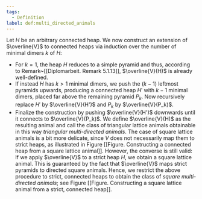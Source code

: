 ```yaml
---
tags:
  - Definition
label: def:multi_directed_animals
---
```

Let $H$ be an arbitrary connected heap. We now construct an extension of $\overline{V}$ to connected heaps via induction over the number of minimal dimers $k$ of $H$:
- For $k = 1$, the heap $H$ reduces to a simple pyramid and thus, according to Remark~[[Diplomarbeit. Remark 5.1.13]], $\overline{V}(H)$ is already well-defined.
- If instead $H$ has $k > 1$ minimal dimers, we push the $(k-1)$ leftmost pyramids upwards, producing a connected heap $H'$ with $k-1$ minimal dimers, placed far above the remaining pyramid $P_k$. Now recursively replace $H'$ by $\overline{V}(H')$ and $P_k$ by $\overline{V}(P_k)$.
- Finalize the construction by pushing $\overline{V}(H')$ downwards until it connects to $\overline{V}(P_k)$.
We define $\overline{V}(H)$ as the resulting animal and call the class of triangular lattice animals obtainable in this way *triangular multi-directed animals*.
The case of square lattice animals is a bit more delicate, since $V$ does not necessarily map them to strict heaps, as illustrated in Figure [[Figure. Constructing a connected heap from a square lattice animal]]. However, the converse is still valid: If we apply $\overline{V}$ to a strict heap $H$, we obtain a square lattice animal. This is guaranteed by the fact that $\overline{V}$ maps strict pyramids to directed square animals. 
Hence, we restrict the above procedure to strict, connected heaps to obtain the class of *square multi-directed animals*; see Figure [[Figure. Constructing a square lattice animal from a strict, connected heap]].

